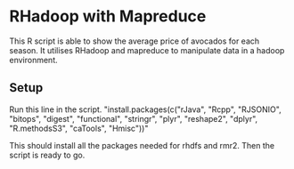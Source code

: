 # RHadoop with Mapreduce
This R script is able to show the average price of avocados for each season.
It utilises RHadoop and mapreduce to manipulate data in a hadoop environment.

## Setup
Run this line in the script.
"install.packages(c("rJava", "Rcpp", "RJSONIO", "bitops", "digest", 
                   "functional", "stringr", "plyr", "reshape2", "dplyr", 
                   "R.methodsS3", "caTools", "Hmisc"))"
                   
This should install all the packages needed for rhdfs and rmr2.
Then the script is ready to go.
